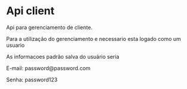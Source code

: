# Api client

<p>Api para gerenciamento de cliente.</p>
<p>Para a utilização do gerenciamento e necessario esta logado como um usuario</p>
<p>As informacoes padrão salva do usuário seria</p>
<p>E-mail: password@password.com</p>
<p>Senha: password123</p>
